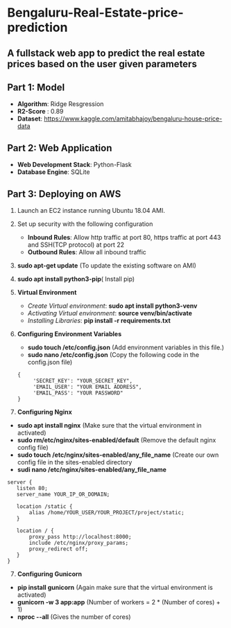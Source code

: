 # Bengaluru-Real-Estate-price-prediction
## A fullstack web app to predict the real estate prices based on the user given parameters

## Part 1: Model

* **Algorithm**: Ridge Resgression
* **R2-Score** : 0.89
* **Dataset**: https://www.kaggle.com/amitabhajoy/bengaluru-house-price-data

## Part 2: Web Application

* **Web Development Stack**: Python-Flask
* **Database Engine**: SQLite

## Part 3: Deploying on AWS

1. Launch an EC2 instance running Ubuntu 18.04 AMI.
2. Set up security with the following configuration
     * **Inbound Rules**: Allow http traffic at port 80, https traffic at port 443 and SSH(TCP protocol)  at port 22
     * **Outbound Rules**: Allow all inbound traffic
2. **sudo apt-get update** (To update the existing software on AMI)
3. **sudo apt install python3-pip**( Install pip)
4. **Virtual Environment**
      * *Create Virtual environment*: **sudo apt install python3-venv**
      * *Activating Virtual environment*: **source venv/bin/activate**
      * *Installing Libraries*: **pip install -r requirements.txt**
      
 5. **Configuring Environment Variables**
     * **sudo touch /etc/config.json** (Add environment variables in this file.)
     * **sudo nano /etc/config.json**  (Copy the following code in the config.json file)
     ```
     {
          'SECRET_KEY': "YOUR_SECRET_KEY",
          'EMAIL_USER': "YOUR EMAIL ADDRESS",
          'EMAIL_PASS': "YOUR PASSWORD"
     }
     ```
 6. **Configuring Nginx**
 * **sudo apt install nginx** (Make sure that the virtual environment in activated)
 * **sudo rm/etc/nginx/sites-enabled/default** (Remove the default nginx config file)
 * **sudo touch /etc/nginx/sites-enabled/any_file_name** (Create our own config file in the sites-enabled directory
 * **sudi nano /etc/nginx/sites-enabled/any_file_name** 
 ```
 server {
    listen 80;
    server_name YOUR_IP_OR_DOMAIN;

    location /static {
        alias /home/YOUR_USER/YOUR_PROJECT/project/static;
    }

    location / {
        proxy_pass http://localhost:8000;
        include /etc/nginx/proxy_params;
        proxy_redirect off;
    }
}
 ```
 7. **Configuring Gunicorn**
 * **pip install gunicorn** (Again make sure that the virtual environment is activated)
 * **gunicorn -w 3 app:app** (Number of workers = 2 * (Number of cores) + 1)
 * **nproc --all** (Gives the number of cores)
 
